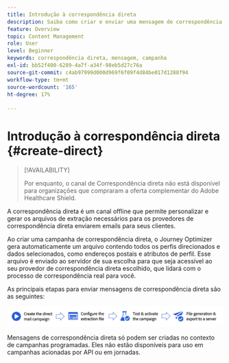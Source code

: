```yaml
---
title: Introdução à correspondência direta
description: Saiba como criar e enviar uma mensagem de correspondência direta no Journey Optimizer
feature: Overview
topic: Content Management
role: User
level: Beginner
keywords: correspondência direta, mensagem, campanha
exl-id: bb52f400-6289-4a7f-a34f-98eb5d27c76a
source-git-commit: c4ab97999d000d969f6f09f4d84be017d1288f94
workflow-type: tm+mt
source-wordcount: '165'
ht-degree: 17%

---
```


# Introdução à correspondência direta {#create-direct}

>[!AVAILABILITY]
>
>Por enquanto, o canal de Correspondência direta não está disponível para organizações que compraram a oferta complementar do Adobe Healthcare Shield.
>

A correspondência direta é um canal offline que permite personalizar e gerar os arquivos de extração necessários para os provedores de correspondência direta enviarem emails para seus clientes.

Ao criar uma campanha de correspondência direta, o Journey Optimizer gera automaticamente um arquivo contendo todos os perfis direcionados e dados selecionados, como endereços postais e atributos de perfil. Esse arquivo é enviado ao servidor de sua escolha para que seja acessível ao seu provedor de correspondência direta escolhido, que lidará com o processo de correspondência real para você.

As principais etapas para enviar mensagens de correspondência direta são as seguintes:

![](assets/dm-creation-process.png)

Mensagens de correspondência direta só podem ser criadas no contexto de campanhas programadas. Eles não estão disponíveis para uso em campanhas acionadas por API ou em jornadas.
